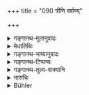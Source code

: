 +++
title = "090 त्रीणि वर्षाण्य्"

+++

<details><summary>गङ्गानथ-मूलानुवादः</summary>

Having reached puberty, the maiden may wait for three years; after that time, she shall procure a suitable husband.—(90)
</details>

<details><summary>मेधातिथिः</summary>

रेतो ऋतुकालम्, तद्वत्य् अपि **त्रीणि वर्षाणि** तद्गृहे आसीत । अतः परमम् उत्कृष्टाभावे **सदृशं** समानजातीयं स्वयं वृणुयात् ॥ ९.९० ॥
</details>

<details><summary>गङ्गानथ-भाष्यानुवादः</summary>

‘*Puberty*’— menstruation; after menstruation she may stay in her father’s house ‘*for three years*’; after that, in the event of a distinguished bridegroom not forthcoming, she shall choose a ‘*suitable husband*’— one who is her equal in caste.—(90)
</details>

<details><summary>गङ्गानथ-टिप्पन्यः</summary>

This verse is quoted in *Parāśaramādhava* (Ācāra, p. 484);—in
*Vīramitrodaya* (Saṃskāra, p. 772);—in *Hemādri* (Kāla, p. 805)—in
*Smṛticandrikā* (Saṃskāra, p. 217);—and in *Saṃskāra-ratnamālā* (p.
501).
</details>

<details><summary>गङ्गानथ-तुल्य-वाक्यानि</summary>

**(verses 9.90-92)  
**

*Mahābhārata* (13.44.15).—(Same as Manu, but reading ‘*svayam
bhartāramarjayet*’ for the last foot.)

*Baudhāyana* (4.10.14).—‘Three years let a marriageable damsel wait for
the order of her father. But after that time, let her choose for herself, in the fourth year, a husband of the same caste. If no one of equal rank is to be found, she may take even one destitute of good qualities.’

*Gautama* (18-20).—‘A marriageable maiden who is not given in marriage
shall allow three monthly periods to pass, and afterwards unite herself, of her own will, to a blameless man, giving up the ornaments received from her father or his family.’

*Vaśiṣṭha* (17.67-68).—‘A maiden who has attained puberty shall wait for
three years;—after three years, she may herself take a husband of equal caste.’

*Viṣṇu* (24.40).—‘When she has allowed three monthly periods to pass
without being married, let her choose a husband for herself; three monthly periods having passed, she has, in every case, full power to dispose of herself as she thinks best.’

*Yājñavalkya* (1.64).—‘If there are no persons to give her away, the
maiden shall herself take a suitable husband.’

*Nārada* (12.22-23).—‘If no such person be in existence as should marry
her, let the maiden approach the King, and let her, with his permission, betake herself to a bridegroom of her own choice, who belongs to her own caste, and is a suitable match in point of descent, morality, age and sacred learning. Let her discharge her religious duties in common with him, and bear children to him.’

*Yama* (Vīramitrodaya-Saṃskāra, p. 773).—‘If, for twelve years, the girl
remains unmarried in her father’s house, the guilt of embryo-killing falls upon the father, and the maiden shall choose her own husband.’
</details>

<details><summary>भारुचिः</summary>

कन्याया अयम् उपदेशः । सा च द्वादशवर्षर्तुं पश्यतीति स्मर्यते । यत एतस्मात् कालाद् ऊर्ध्वं वर्षत्रयं स्वयंवरात् ग्रहणं तस्याः । ऊर्ध्वं तु ॥ ९.९० ॥
</details>

<details><summary>Bühler</summary>

090	Three years let a damsel wait, though she be marriageable; but after that time let her choose for herself a bridegroom (of) equal (caste and rank).
</details>
